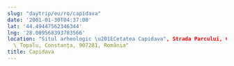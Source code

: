 ```yaml
---
slug: "daytrip/eu/ro/capidava"
date: '2001-01-30T04:37:00'
lat: '44.49447562346344'
lng: '28.089568393783566'
location: "Situl arheologic \u201ECetatea Capidava", Strada Parcului, Capidava,\
  \ Topalu, Constanța, 907281, România"
title: Capidava
---
```



